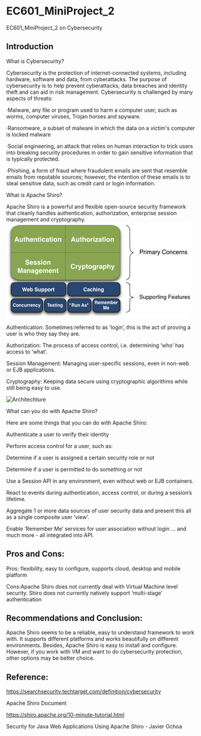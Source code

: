 # EC601_MiniProject_2
EC601_MiniProject_2 on Cybersecurity

## Introduction

What is Cybersecurity?

Cybersecurity is the protection of internet-connected systems, including hardware, software and data, from cyberattacks. The purpose of cybersecurity is to help prevent cyberattacks, data breaches and identity theft and can aid in risk management. Cybersecurity is challenged by many aspects of threats:

·Malware, any file or program used to harm a computer user, such as worms, computer viruses, Trojan horses and spyware.

·Ransomware, a subset of malware in which the data on a victim's computer is locked malware

·Social engineering, an attack that relies on human interaction to trick users into breaking security procedures in order to gain sensitive information that is typically protected.

·Phishing, a form of fraud where fraudulent emails are sent that resemble emails from reputable sources; however, the intention of these emails is to steal sensitive data, such as credit card or login information.

What is Apache Shiro?

Apache Shiro is a powerful and flexible open-source security framework that cleanly handles authentication, authorization, enterprise session management and cryptography.
![Features](/ShiroFeatures.png)

Authentication: Sometimes referred to as ‘login’, this is the act of proving a user is who they say they are. 

Authorization: The process of access control, i.e. determining ‘who’ has access to ‘what’. 

Session Management: Managing user-specific sessions, even in non-web or EJB applications. 

Cryptography: Keeping data secure using cryptographic algorithms while still being easy to use. 

![Architechture](/ShiroArchitechture.png)

What can you do with Apache Shiro?

Here are some things that you can do with Apache Shiro:

Authenticate a user to verify their identity

Perform access control for a user, such as:

  Determine if a user is assigned a certain security role or not
  
  Determine if a user is permitted to do something or not
  
  Use a Session API in any environment, even without web or EJB containers.
  
  React to events during authentication, access control, or during a session’s lifetime.
  
  Aggregate 1 or more data sources of user security data and present this all as a single composite user ‘view’.
  
  Enable ‘Remember Me’ services for user association without login
  …
  and much more - all integrated into API.


## Pros and Cons:

Pros: flexibility, easy to configure, supports cloud, desktop and mobile platform

Cons:Apache Shiro does not currently deal with Virtual Machine level security. Shiro does not currently natively support ‘multi-stage’ authentication

## Recommendations and Conclusion:

Apache Shiro seems to be a reliable, easy to understand framework to work with. It supports different platforms and works beautifully on different environments. Besides, Apache Shiro is easy to install and configure. However, if you work with VM and want to do cybersecurity protection, other options may be better choice.


## Reference:

https://searchsecurity.techtarget.com/definition/cybersecurity

Apache Shiro Document

https://shiro.apache.org/10-minute-tutorial.html

Security for Java Web Applications Using Apache Shiro - Javier Ochoa
